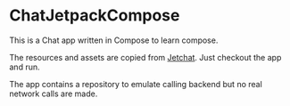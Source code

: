 # ChatJetpackCompose

This is a Chat app written in Compose to learn compose.

The resources and assets are copied
from [Jetchat](https://github.com/android/compose-samples/tree/main/Jetchat). Just checkout the app
and run.

The app contains a repository to emulate calling backend but no real network calls are made.

